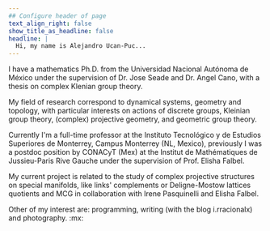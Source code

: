 ```yaml
---
## Configure header of page
text_align_right: false
show_title_as_headline: false
headline: |
  Hi, my name is Alejandro Ucan-Puc...
---
```


<!-- this is a subheadline -->
I have a mathematics Ph.D. from the Universidad Nacional Autónoma de México under the supervision of Dr. Jose Seade and Dr. Angel Cano, with a thesis on complex Klenian group theory. 

My field of research correspond to dynamical systems, geometry and topology, with particular interests on actions of discrete groups, Kleinian group theory, (complex) projective geometry, and geometric group theory.

Currently I'm a full-time professor at the Instituto Tecnológico y de Estudios Superiores de Monterrey, Campus Monterrey (NL, Mexico), previously I was a postdoc position by CONACyT (Mex) at the Institut de Mathématiques de Jussieu-Paris Rive Gauche under the supervision of Prof. Elisha Falbel. 

My current project is related to the study of complex projective structures on special manifolds, like links' complements or Deligne-Mostow lattices quotients and MCG in collaboration with Irene Pasquinelli and Elisha Falbel. 

Other of my interest are: programming, writing (with the blog i.rracionalx) and photography. :mx:
